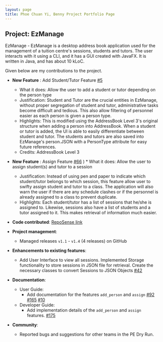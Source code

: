 ```yaml
---
layout: page
title: Phoe Chuan Yi, Benny Project Portfolio Page
---
```



## Project: EzManage

EzManage - EzManage is a desktop address book application used for the management of a tuition centre's sessions, students and tutors. The user interacts with it using a CLI, and it has a GUI created with JavaFX. It is written in Java, and has about 10 kLoC.

Given below are my contributions to the project.

* **New Feature** : Add Student/Tutor Feature [\#5](https://github.com/AY2021S2-CS2103-W16-4/tp/pull/5)
  * What it does: Allow the user to add a student or tutor depending on the person type
  * Justification: Student and Tutor are the crucial entities in EzManage, without proper segregation of student and tutor, administrative tasks become difficult and tedious. This also allow filtering of personnel easier as each person is given a person type.
  * Highlights: This is modified using the AddressBook Level 3's original structure when adding a person into AddressBook. When a student or tutor is added, the UI is able to easily differentiate between student and tutor. The students and tutors are also saved into EzManage's person.JSON with a PersonType attribute for easy future references.
  * Credits: AddressBook Level 3

* **New Feature** : Assign Feature [\#66](https://github.com/AY2021S2-CS2103-W16-4/tp/pull/66)
  )    * What it does: Allow the user to assign student(s) and tutor to a session
    * Justification: Instead of using pen and paper to indicate which student/tutor belongs to which session, this feature allow user to swifty assign student and tutor to a class. The application will also warn the user if there are any schedule clashes or if the personnel is already assigned to a class to prevent duplicate.
    * Highlights: Each student/tutor has a list of sessions that he/she is assigned to. Likewise, sessions also have a list of students and a tutor assigned to it. This makes retrieval of information much easier.

* **Code contributed**: [RepoSense link](https://nus-cs2103-ay2021s2.github.io/tp-dashboard/?search=&sort=groupTitle&sortWithin=title&since=&timeframe=commit&mergegroup=&groupSelect=groupByRepos&breakdown=false&tabOpen=true&tabType=authorship&tabAuthor=Bennyphoe&tabRepo=AY2021S2-CS2103-W16-4%2Ftp%5Bmaster%5D&authorshipIsMergeGroup=false&authorshipFileTypes=docs~functional-code~test-code&authorshipIsBinaryFileTypeChecked=false)

* **Project management**:
    * Managed releases `v1.1` - `v1.4` (4 releases) on GitHub

* **Enhancements to existing features**:
    * Add User Interface to view all sessions. Implemented Storage functionality to store sessions in JSON file for retrieval. Create the necessary classes to convert Sessions to JSON Objects [\#42](https://github.com/AY2021S2-CS2103-W16-4/tp/pull/42)
  
* **Documentation**:
    * User Guide:
        * Add documentation for the features `add_person` and `assign` [\#92](https://github.com/AY2021S2-CS2103-W16-4/tp/pull/92) [\#165](https://github.com/AY2021S2-CS2103-W16-4/tp/pull/165) [\#10](https://github.com/AY2021S2-CS2103-W16-4/tp/pull/10)
    * Developer Guide:
        * Add implementation details of the `add_person` and `assign` features. [\#175](https://github.com/AY2021S2-CS2103-W16-4/tp/pull/175)

* **Community**:
    * Reported bugs and suggestions for other teams in the PE Dry Run.
